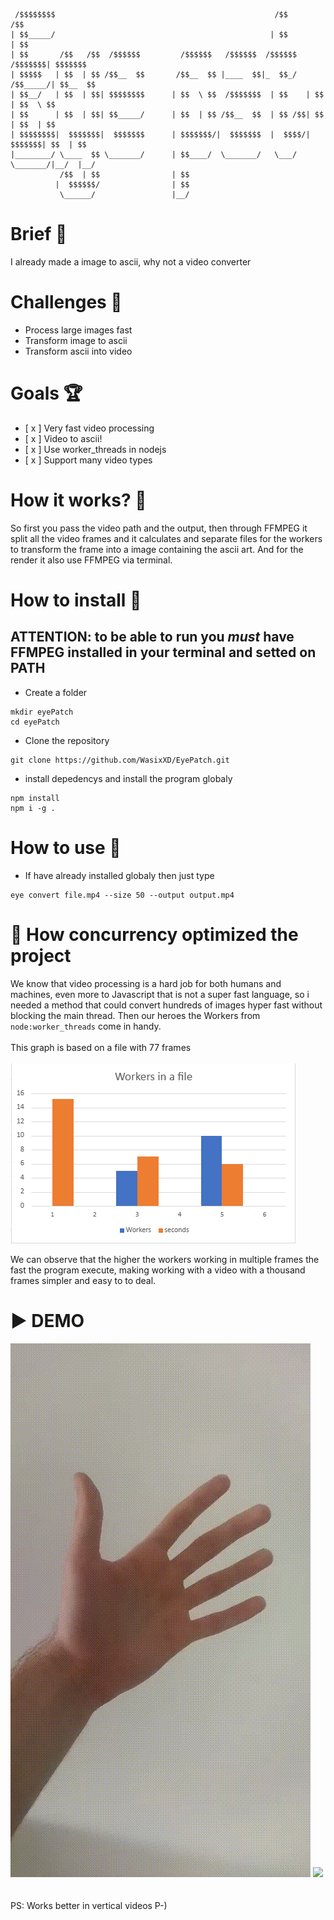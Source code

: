 ```
 /$$$$$$$$                                                 /$$               /$$      
| $$_____/                                                | $$              | $$      
| $$       /$$   /$$  /$$$$$$         /$$$$$$   /$$$$$$  /$$$$$$    /$$$$$$$| $$$$$$$ 
| $$$$$   | $$  | $$ /$$__  $$       /$$__  $$ |____  $$|_  $$_/   /$$_____/| $$__  $$
| $$__/   | $$  | $$| $$$$$$$$      | $$  \ $$  /$$$$$$$  | $$    | $$      | $$  \ $$
| $$      | $$  | $$| $$_____/      | $$  | $$ /$$__  $$  | $$ /$$| $$      | $$  | $$
| $$$$$$$$|  $$$$$$$|  $$$$$$$      | $$$$$$$/|  $$$$$$$  |  $$$$/|  $$$$$$$| $$  | $$
|________/ \____  $$ \_______/      | $$____/  \_______/   \___/   \_______/|__/  |__/
           /$$  | $$                | $$                                              
          |  $$$$$$/                | $$                                              
           \______/                 |__/                                              

  ```                     
  
# Brief 📖
I already made a image to ascii, why not a video converter


# Challenges 🐢
- Process large images fast
- Transform image to ascii
- Transform ascii into video


# Goals 🏆
- [ x ] Very fast video processing
- [ x ] Video to ascii!
- [ x ] Use worker_threads in nodejs
- [ x ] Support many video types


# How it works? 💼
So first you pass the video path and the output, then through FFMPEG it split all the video frames and it calculates and separate files for the workers to transform the frame into a image containing the ascii art. And for the render it also use FFMPEG via terminal.


# How to install 🚀
## ATTENTION: to be able to run you *must* have FFMPEG installed in your terminal and setted on PATH
- Create a folder
```
mkdir eyePatch
cd eyePatch
``` 
- Clone the repository
```
git clone https://github.com/WasixXD/EyePatch.git
```
- install depedencys and install the program globaly
```
npm install
npm i -g .
```

# How to use 👷
- If have already installed globaly then just type
```
eye convert file.mp4 --size 50 --output output.mp4
```

# 🧵 How concurrency optimized the project
We know that video processing is a hard job for both humans and machines, even more to Javascript that is not a super fast language, so i needed a method that could convert hundreds of images hyper fast without blocking the main thread. Then our heroes the Workers from `node:worker_threads` come in handy. \
\
This graph is based on a file with 77 frames \
\
<img src="https://github.com/WasixXD/EyePatch/blob/master/workersGraph.png?raw=true" />

We can observe that the higher the workers working in multiple frames the fast the program execute, making working with a video with a thousand frames simpler and easy to to deal. 


# ▶️ DEMO
<img src="https://github.com/WasixXD/EyePatch/blob/master/hand_1.gif?raw=true"/> <img src="https://github.com/WasixXD/EyePatch/blob/master/output_1.gif?raw=true" /> 
\
\
\
PS: Works better in vertical videos P-)
